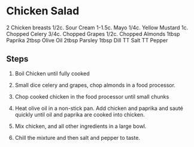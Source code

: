 # Chicken Salad

2 Chicken breasts
1/2c. Sour Cream
1-1.5c. Mayo
1/4c. Yellow Mustard
1c. Chopped Celery
3/4c. Chopped Grapes
1/2c. Chopped Almonds
1tbsp Paprika
2tbsp Olive Oil
2tbsp Parsley
1tbsp Dill
TT Salt
TT Pepper

## Steps

1. Boil Chicken until fully cooked

2. Small dice celery and grapes, chop almonds in a food processor.

3. Chop cooked chicken in the food processor until small chunks

4. Heat olive oil in a non-stick pan. Add chicken and paprika and sauté quickly until oil and paprika are cooked into chicken.

5. Mix chicken, and all other ingredients in a large bowl.

6. Chill the mixture and then salt and pepper to taste.
